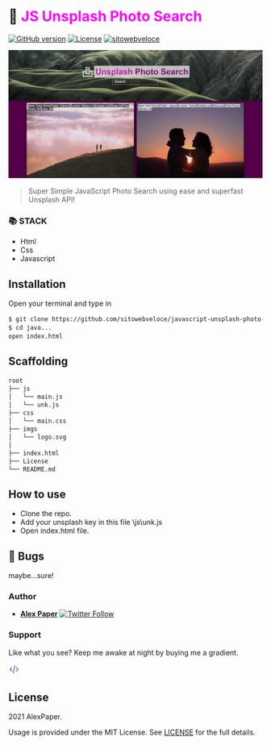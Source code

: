 # 🧮 <span style="color:magenta">JS Unsplash Photo Search</span>


[![GitHub version](https://img.shields.io/badge/version-v1.0.0-blue.svg)](https://github.com/yilber/readme-boilerplate)
[![License](https://img.shields.io/github/license/yilber/readme-boilerplate.svg)](https://github.com/Yilber/readme-boilerplate/blob/master/LICENSE)
[![sitowebveloce](https://img.shields.io/static/v1?label=veloce&message=Photo-Search&color=magenta)](https://unsplash.com)


<!-- ## Background -->

![image](./imgs/front.png)

> Super Simple JavaScript Photo Search using ease and superfast Unsplash API!

### 📚 STACK
- Html
- Css
- Javascript

## Installation

Open your terminal and type in

```sh
$ git clone https://github.com/sitowebveloce/javascript-unsplash-photo-search.git
$ cd java...
open index.html
```

## Scaffolding

```text
root
├── js
│   └── main.js
|   └── unk.js
├── css
│   └── main.css
├── imgs
│   └── logo.svg
│       
├── index.html
├── License
└── README.md
```

## How to use

* Clone the repo.
* Add your unsplash key in this file \js\unk.js
* Open index.html file.

## 🐛 Bugs

maybe...sure!

### Author

* [**Alex Paper**](https://www.sitowebveloce.it/) [![Twitter Follow](https://img.shields.io/twitter/follow/sitowebveloce.svg?style=social)](https://twitter.com/sitowebveloce)

### Support

Like what you see? Keep me awake at night by buying me a gradient.

<a href="https://buymeagradient.com/" target="_blank"><img src="./imgs/code.svg" alt="Buy Me A Gradient" style="height: auto !important;width: 22px !important;"></a>
<!-- <a href="https://www.patreon.com/bePatron?u=17267732" target="_blank"><img src="https://c5.patreon.com/external/logo/become_a_patron_button@2x.png" height="37" alt="Become a patreon" style="height: auto !important;width: auto !important;"></a> -->
## License

2021 AlexPaper.

Usage is provided under the MIT License. See [LICENSE](https://github.com/Yilber/readme-boilerplate/blob/master/LICENSE) for the full details.
